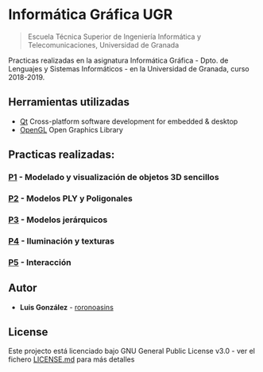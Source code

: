 # Informática Gráfica UGR
> Escuela Técnica Superior de Ingeniería Informática y Telecomunicaciones, Universidad de Granada

Practicas realizadas en la asignatura Informática Gráfica - Dpto. de Lenguajes y Sistemas Informáticos - en la Universidad de Granada, curso 2018-2019.

## Herramientas utilizadas

- [Qt](https://github.com/qt) Cross-platform software development for embedded & desktop
- [OpenGL](https://www.opengl.org/) Open Graphics Library

## Practicas realizadas:

### [P1](https://github.com/roronoasins/ig_ugr/tree/master/p1/esqueleto_qt_alumnos1) - Modelado y visualización de objetos 3D sencillos
### [P2](https://github.com/roronoasins/ig_ugr/tree/master/p2/esqueleto_qt_alumnos2) - Modelos PLY y Poligonales
### [P3](https://github.com/roronoasins/ig_ugr/tree/master/p3/esqueleto_qt_alumnos_qtimer) - Modelos jerárquicos
### [P4](https://github.com/roronoasins/ig_ugr/tree/master/p4/esqueleto_qt_alumnos) - Iluminación y texturas
### [P5](https://github.com/roronoasins/ig_ugr/tree/master/p5/esqueleto_qt_alumnos1) - Interacción

## Autor
* **Luis González** - [roronoasins](https://github.com/roronoasins)


## License
Este projecto está licenciado bajo GNU General Public License v3.0 - ver el fichero [LICENSE.md](LICENSE.md) para más detalles
